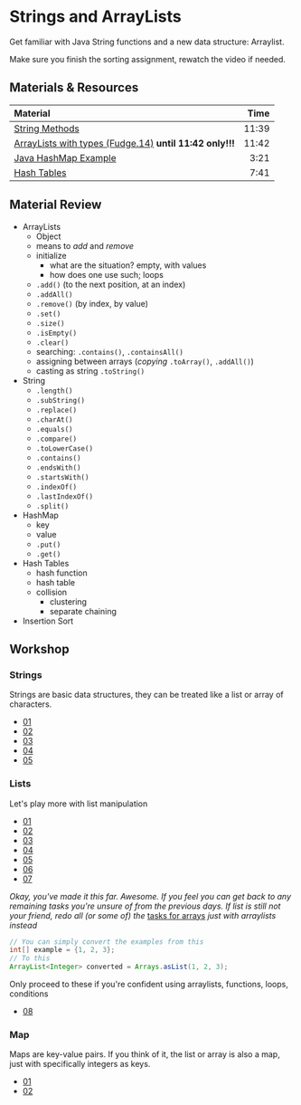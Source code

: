 # Strings and ArrayLists

Get familiar with Java String functions and a new data structure: Arraylist.

Make sure you finish the sorting assignment, rewatch the video if needed.

## Materials & Resources
| Material | Time |
|:-------- |-----:|
|[String Methods](https://www.youtube.com/watch?v=Hb_IVskG_Ck)|11:39|
|[ArrayLists with types (Fudge.14)](https://www.youtube.com/watch?v=FhqdMFJbsxs) __until 11:42 only!!!__|11:42|
|[Java HashMap Example](https://www.youtube.com/watch?v=J-klDVEtwkM)|3:21|
|[Hash Tables](https://www.youtube.com/watch?v=h2d9b_nEzoA) | 7:41 |


## Material Review
- ArrayLists
  - Object
  - means to *add* and *remove*
  - initialize
    - what are the situation? empty, with values
    - how does one use such; loops
  - `.add()` (to the next position, at an index)
  - `.addAll()`
  - `.remove()` (by index, by value)
  - `.set()`
  - `.size()`
  - `.isEmpty()`
  - `.clear()`
  - searching: `.contains()`, `.containsAll()`
  - assigning between arrays (*copying* `.toArray()`, `.addAll()`)
  - casting as string `.toString()`
- String
  - `.length()`
  - `.subString()`
  - `.replace()`
  - `.charAt()`
  - `.equals()`
  - `.compare()`
  - `.toLowerCase()`
  - `.contains()`
  - `.endsWith()`
  - `.startsWith()`
  - `.indexOf()`
  - `.lastIndexOf()`
  - `.split()`
- HashMap
  - key
  - value
  - `.put()`
  - `.get()`
- Hash Tables
  - hash function
  - hash table
  - collision
    - clustering
    - separate chaining
- Insertion Sort

## Workshop

### Strings

Strings are basic data structures, they can be treated like a list or array of characters.

- [01](strings/simplereplace/SimpleReplace.java)
- [02](strings/urlfixer/UrlFixer.java)
- [03](strings/takeslonger/TakesLonger.java)
- [04](strings/todoprint/TodoPrint.java)
- [05](strings/reverse/Reverse.java)


### Lists

Let's play more with list manipulation

- [01](lists/solarsystem/SolarSystem.java)
- [02](lists/matchmaking/Matchmaking.java)
- [03](lists/appendletter/AppendLetter.java)
- [04](lists/candyshop/Candyshop.java)
- [05](lists/elementfinder/ElementFinder.java)
- [06](lists/isinlist/IsInList.java)
- [07](lists/quoteswap/QuoteSwap.java)

*Okay, you've made it this far. Awesome. If you feel you can get back to any remaining tasks you're unsure of from the previous days. If list is still not your friend, redo all (or some of) the* [tasks for arrays](../functions-and-arrays/java.md#excercises-1) *just with arraylists instead*
```java
// You can simply convert the examples from this
int[] example = {1, 2, 3};
// To this
ArrayList<Integer> converted = Arrays.asList(1, 2, 3);
```

Only proceed to these if you're confident using arraylists, functions, loops, conditions
- [08](lists/calculator/Calculator.java)

### Map

Maps are key-value pairs. If you think of it, the list or array is also a map, just with specifically integers as keys.

- [01](strings/hewillnever/HeWillNever.java)
- [02](hashes/student-counter/StudentCounter.java)
